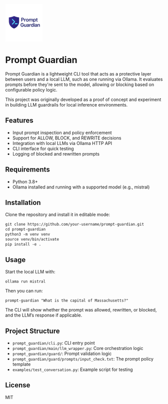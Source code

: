 <p align="left">
  <img src="./assets/prompt_guardian_logo_dark.png" alt="Prompt Guardian Logo" height="120">
</p>

# Prompt Guardian


Prompt Guardian is a lightweight CLI tool that acts as a protective layer between users and a local LLM, such as one running via Ollama. It evaluates prompts before they're sent to the model, allowing or blocking based on configurable policy logic.

This project was originally developed as a proof of concept and experiment in building LLM guardrails for local inference environments.

## Features

- Input prompt inspection and policy enforcement
- Support for ALLOW, BLOCK, and REWRITE decisions
- Integration with local LLMs via Ollama HTTP API
- CLI interface for quick testing
- Logging of blocked and rewritten prompts

## Requirements

- Python 3.8+
- Ollama installed and running with a supported model (e.g., mistral)

## Installation

Clone the repository and install it in editable mode:

```
git clone https://github.com/your-username/prompt-guardian.git
cd prompt-guardian
python3 -m venv venv
source venv/bin/activate
pip install -e .
```

## Usage

Start the local LLM with:

```
ollama run mistral
```

Then you can run:

```
prompt-guardian "What is the capital of Massachusetts?"
```

The CLI will show whether the prompt was allowed, rewritten, or blocked, and the LLM’s response if applicable.

## Project Structure

- `prompt_guardian/cli.py`: CLI entry point
- `prompt_guardian/main/llm_wrapper.py`: Core orchestration logic
- `prompt_guardian/guard/`: Prompt validation logic
- `prompt_guardian/guard/prompts/input_check.txt`: The prompt policy template
- `examples/test_conversation.py`: Example script for testing

## License

MIT